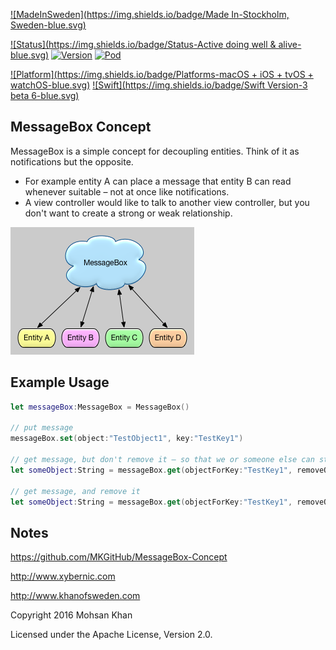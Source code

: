 [![MadeInSweden](https://img.shields.io/badge/Made In-Stockholm, Sweden-blue.svg)](https://en.wikipedia.org/wiki/Stockholm)

[![Status](https://img.shields.io/badge/Status-Active doing well & alive-blue.svg)](https://github.com/MKGitHub/MessageBox-Concept)
[![Version](https://img.shields.io/badge/Version-1.0.3-blue.svg)](https://github.com/MKGitHub/MessageBox-Concept)
[![Pod](https://img.shields.io/badge/pod-1.0.2-blue.svg)](https://github.com/MKGitHub/MessageBox-Concept)

[![Platform](https://img.shields.io/badge/Platforms-macOS + iOS + tvOS + watchOS-blue.svg)](https://github.com/MKGitHub/MessageBox-Concept)
[![Swift](https://img.shields.io/badge/Swift Version-3 beta 6-blue.svg)](https://github.com/MKGitHub/MessageBox-Concept)


MessageBox Concept
------
MessageBox is a simple concept for decoupling entities. Think of it as notifications but the opposite.

* For example entity A can place a message that entity B can read whenever suitable – not at once like notifications.
* A view controller would like to talk to another view controller, but you don't want to create a strong or weak relationship.

![Image of MessageBox-Concept](https://github.com/MKGitHub/MessageBox-Concept/blob/master/MessageBox.png)


Example Usage
------
```swift
let messageBox:MessageBox = MessageBox()

// put message
messageBox.set(object:"TestObject1", key:"TestKey1")

// get message, but don't remove it – so that we or someone else can still retrieve it later
let someObject:String = messageBox.get(objectForKey:"TestKey1", removeObject:no)

// get message, and remove it
let someObject:String = messageBox.get(objectForKey:"TestKey1", removeObject:yes)
```


Notes
------
   https://github.com/MKGitHub/MessageBox-Concept

   http://www.xybernic.com

   http://www.khanofsweden.com

   Copyright 2016 Mohsan Khan

   Licensed under the Apache License, Version 2.0.

